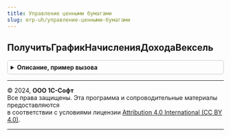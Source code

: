 ```yaml
---
title: Управление ценными бумагами
slug: erp-uh/управление-ценными-бумагами
---
```



## ПолучитьГрафикНачисленияДоходаВексель
<details style="margin: 1em 0; padding: 0.5em; border: 1px solid #ccc; border-radius: 6px;">

<summary style="font-weight: bold; cursor: pointer;">Описание, пример вызова</summary>

```bsl

Функция ПолучитьГрафикНачисленияДоходаВексель(ПараметрыВекселя, СДаты, ПоДату = Неопределено) Экспорт
```

Пример вызова
```bsl
Результат = УправлениеЦеннымиБумагами.ПолучитьГрафикНачисленияДоходаВексель(ПараметрыВекселя, СДаты, ПоДату);
```
</details>

---

© 2024, **ООО 1С-Софт**  
Все права защищены. Эта программа и сопроводительные материалы предоставляются  
в соответствии с условиями лицензии [Attribution 4.0 International (CC BY 4.0)](https://creativecommons.org/licenses/by/4.0/legalcode).

---
